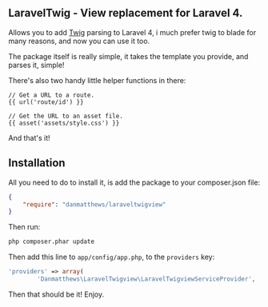 LaravelTwig - View replacement for Laravel 4.
------

Allows you to add [Twig](http://twig.sensiolabs.org) parsing to Laravel 4, i much prefer twig to blade for many reasons, and now you can use it too.

The package itself is really simple, it takes the template you provide, and parses it, simple!

There's also two handy little helper functions in there:

```twig
// Get a URL to a route.
{{ url('route/id') }}

// Get the URL to an asset file.
{{ asset('assets/style.css') }}
```

And that's it!

## Installation

All you need to do to install it, is add the package to your composer.json file:

```json
{
	"require": "danmatthews/laraveltwigview"
}
```

Then run:

```bash
php composer.phar update
```

Then add this line to `app/config/app.php`, to the `providers` key:

```php
'providers' => array(
		'Danmatthews\LaravelTwigview\LaravelTwigviewServiceProvider',
```

Then that should be it! Enjoy.
